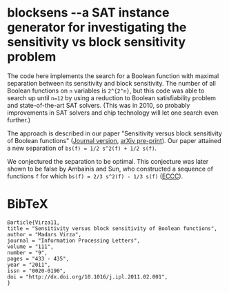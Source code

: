 blocksens --a SAT instance generator for investigating the sensitivity vs block sensitivity problem
===================================================================================================

The code here implements the search for a Boolean function with maximal separation between its sensitivity and block sensitivity. The number of all Boolean functions on `n` variables is `2^{2^n}`, but this code was able to search up until `n=12` by using a reduction to Boolean satisfiability problem and state-of-the-art SAT solvers. (This was in 2010, so probably improvements in SAT solvers and chip technology will let one search even further.)

The approach is described in our paper "Sensitivity versus block sensitivity of Boolean functions" ([Journal version](http://dx.doi.org/10.1016/j.ipl.2011.02.001), [arXiv pre-print](http://arxiv.org/abs/1008.0521)). Our paper attained a new separation of `bs(f) = 1/2 s^2(f) + 1/2 s(f)`.

We conjectured the separation to be optimal. This conjecture was later shown to be false by Ambainis and Sun, who constructed a sequence of functions `f` for which `bs(f) = 2/3 s^2(f) - 1/3 s(f)` ([ECCC](http://eccc.hpi-web.de/report/2011/116/)).

BibTeX
======
```
@article{Virza11,
title = "Sensitivity versus block sensitivity of Boolean functions",
author = "Madars Virza",
journal = "Information Processing Letters",
volume = "111",
number = "9",
pages = "433 - 435",
year = "2011",
issn = "0020-0190",
doi = "http://dx.doi.org/10.1016/j.ipl.2011.02.001",
}
```
